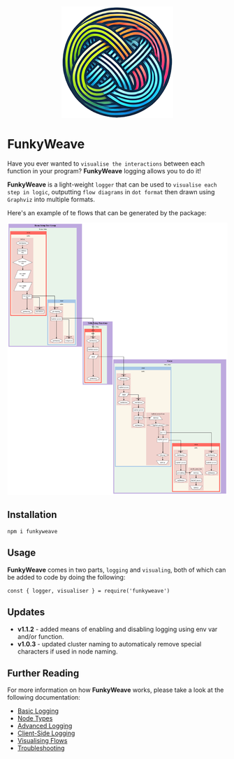 <div align="center">
<img src="./images/funkyweave_logo.png" alt="Logo"/>
</div>

# FunkyWeave

Have you ever wanted to `visualise the interactions` between each function in your program? **FunkyWeave** logging allows you to do it!

**FunkyWeave** is a light-weight `logger` that can be used to `visualise each step in logic`, outputting `flow diagrams` in `dot format` then drawn using `Graphviz` into multiple formats.

Here's an example of te flows that can be generated by the package:

<img src="./images/cover_flow3.png" alt="cover_flow"/>

## Installation

```
npm i funkyweave
```

## Usage

**FunkyWeave** comes in two parts, `logging` and `visualing`, both of which can be added to code by doing the following:

```
const { logger, visualiser } = require('funkyweave')
```

## Updates

* **v1.1.2** - added means of enabling and disabling logging using env var and/or function. 
* **v1.0.3** - updated cluster naming to automaticaly remove special characters if used in node naming.

## Further Reading

For more information on how **FunkyWeave** works, please take a look at the following documentation:

* [Basic Logging](/docs/basic_logging.md)
* [Node Types](/docs/nodes.md)
* [Advanced Logging](/docs/advanced_logging.md)
* [Client-Side Logging](/docs/clientside_logging.md)
* [Visualising Flows](/docs/visualiser.md)
* [Troubleshooting](/docs/troubleshooting.md)